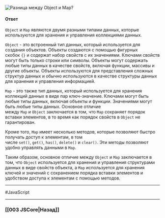 ![Разница между `Object` и `Map`?](https://youtu.be/nbWY5W-9OEo?t=214)

#### Ответ

`Object` и `Map` являются двумя разными типами данных, которые используются для хранения и управления коллекциями данных.

`Object` - это встроенный тип данных, который используется для создания объектов. Объекты создаются с помощью фигурных скобок `{}` и содержат набор свойств с их значениями. Ключами свойств могут быть только строки или символы. Объекты могут содержать любые типы данных в качестве свойств, включая функции, массивы и другие объекты. Объекты используются для представления сложных структур данных и обычно используются в качестве структуры данных для хранения и управления информацией.

`Map` - это также тип данных, который используется для хранения коллекций данных в виде пар ключ-значение. Ключами могут быть любые типы данных, включая объекты и функции. Значениями могут быть любые типы данных. Основное отличие между `Map` и `Object` заключается в том, что `Map` сохраняет порядок вставки элементов, в то время как порядок свойств в `Object` не гарантирован.

Кроме того, `Map` имеет несколько методов, которые позволяют быстро получать доступ к элементам, в том числе `set()`, `get()`, `has()`, `delete()` и `clear()`. Эти методы позволяют удобно управлять данными в `Map`.

Таким образом, основное отличие между `Object` и `Map` заключается в том, что `Object` используется для хранения и управления структурами данных в виде свойств объекта, а `Map` используется для хранения ключей и значений с сохранением порядка вставки элементов и удобством доступа к элементам с помощью методов.

___
 #JavaScript 

___

### [[003 JSCore|Назад]]